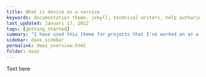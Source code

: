 ```yaml
---
title: What is device as a service
keywords: documentation theme, jekyll, technical writers, help authoring tools, hat replacements
last_updated: Januari 17, 2022
tags: [getting_started]
summary: "I have used this theme for projects that I've worked on as a professional technical writer."
sidebar: daas_sidebar
permalink: daas_overview.html
folder: daas
---
```


Text here 
